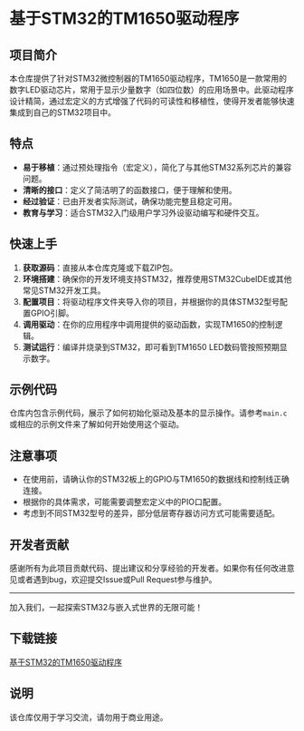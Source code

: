 # 基于STM32的TM1650驱动程序

## 项目简介

本仓库提供了针对STM32微控制器的TM1650驱动程序，TM1650是一款常用的数字LED驱动芯片，常用于显示少量数字（如四位数）的应用场景中。此驱动程序设计精简，通过宏定义的方式增强了代码的可读性和移植性，使得开发者能够快速集成到自己的STM32项目中。

## 特点

- **易于移植**：通过预处理指令（宏定义），简化了与其他STM32系列芯片的兼容问题。
- **清晰的接口**：定义了简洁明了的函数接口，便于理解和使用。
- **经过验证**：已由开发者实际测试，确保功能完整且稳定可用。
- **教育与学习**：适合STM32入门级用户学习外设驱动编写和硬件交互。

## 快速上手

1. **获取源码**：直接从本仓库克隆或下载ZIP包。
2. **环境搭建**：确保你的开发环境支持STM32，推荐使用STM32CubeIDE或其他常见STM32开发工具。
3. **配置项目**：将驱动程序文件夹导入你的项目，并根据你的具体STM32型号配置GPIO引脚。
4. **调用驱动**：在你的应用程序中调用提供的驱动函数，实现TM1650的控制逻辑。
5. **测试运行**：编译并烧录到STM32，即可看到TM1650 LED数码管按照预期显示数字。

## 示例代码

仓库内包含示例代码，展示了如何初始化驱动及基本的显示操作。请参考`main.c`或相应的示例文件来了解如何开始使用这个驱动。

## 注意事项

- 在使用前，请确认你的STM32板上的GPIO与TM1650的数据线和控制线正确连接。
- 根据你的具体需求，可能需要调整宏定义中的PIO口配置。
- 考虑到不同STM32型号的差异，部分低层寄存器访问方式可能需要适配。

## 开发者贡献

感谢所有为此项目贡献代码、提出建议和分享经验的开发者。如果你有任何改进意见或者遇到bug，欢迎提交Issue或Pull Request参与维护。

---

加入我们，一起探索STM32与嵌入式世界的无限可能！

## 下载链接
[基于STM32的TM1650驱动程序](https://pan.quark.cn/s/b29bba5af074)

## 说明

该仓库仅用于学习交流，请勿用于商业用途。
